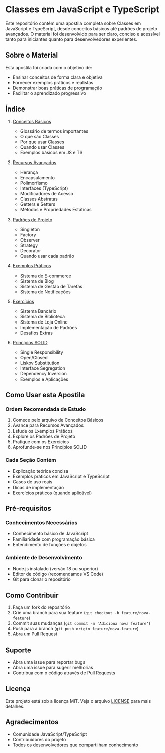 # Classes em JavaScript e TypeScript

Este repositório contém uma apostila completa sobre Classes em JavaScript e TypeScript, desde conceitos básicos até padrões de projeto avançados. O material foi desenvolvido para ser claro, conciso e acessível tanto para iniciantes quanto para desenvolvedores experientes.

## Sobre o Material

Esta apostila foi criada com o objetivo de:

- Ensinar conceitos de forma clara e objetiva
- Fornecer exemplos práticos e realistas
- Demonstrar boas práticas de programação
- Facilitar o aprendizado progressivo

## Índice

1. [Conceitos Básicos](exemplos/01-ConceitosBasicos.md)

   - Glossário de termos importantes
   - O que são Classes
   - Por que usar Classes
   - Quando usar Classes
   - Exemplos básicos em JS e TS

2. [Recursos Avançados](exemplos/02-RecursosAvancados.md)

   - Herança
   - Encapsulamento
   - Polimorfismo
   - Interfaces (TypeScript)
   - Modificadores de Acesso
   - Classes Abstratas
   - Getters e Setters
   - Métodos e Propriedades Estáticas

3. [Padrões de Projeto](exemplos/03-PadroesDeProjetoComClasses.md)

   - Singleton
   - Factory
   - Observer
   - Strategy
   - Decorator
   - Quando usar cada padrão

4. [Exemplos Práticos](exemplos/04-ExemplosPraticos.md)

   - Sistema de E-commerce
   - Sistema de Blog
   - Sistema de Gestão de Tarefas
   - Sistema de Notificações

5. [Exercícios](exemplos/05-Exercicios.md)

   - Sistema Bancário
   - Sistema de Biblioteca
   - Sistema de Loja Online
   - Implementação de Padrões
   - Desafios Extras

6. [Princípios SOLID](exemplos/06-PrincipiosSOLID.md)
   - Single Responsibility
   - Open/Closed
   - Liskov Substitution
   - Interface Segregation
   - Dependency Inversion
   - Exemplos e Aplicações

## Como Usar esta Apostila

### Ordem Recomendada de Estudo

1. Comece pelo arquivo de Conceitos Básicos
2. Avance para Recursos Avançados
3. Estude os Exemplos Práticos
4. Explore os Padrões de Projeto
5. Pratique com os Exercícios
6. Aprofunde-se nos Princípios SOLID

### Cada Seção Contém

- Explicação teórica concisa
- Exemplos práticos em JavaScript e TypeScript
- Casos de uso reais
- Dicas de implementação
- Exercícios práticos (quando aplicável)

## Pré-requisitos

### Conhecimentos Necessários

- Conhecimento básico de JavaScript
- Familiaridade com programação básica
- Entendimento de funções e objetos

### Ambiente de Desenvolvimento

- Node.js instalado (versão 18 ou superior)
- Editor de código (recomendamos VS Code)
- Git para clonar o repositório

## Como Contribuir

1. Faça um fork do repositório
2. Crie uma branch para sua feature (`git checkout -b feature/nova-feature`)
3. Commit suas mudanças (`git commit -m 'Adiciona nova feature'`)
4. Push para a branch (`git push origin feature/nova-feature`)
5. Abra um Pull Request

## Suporte

- Abra uma issue para reportar bugs
- Abra uma issue para sugerir melhorias
- Contribua com o código através de Pull Requests

## Licença

Este projeto está sob a licença MIT. Veja o arquivo [LICENSE](LICENSE) para mais detalhes.

## Agradecimentos

- Comunidade JavaScript/TypeScript
- Contribuidores do projeto
- Todos os desenvolvedores que compartilham conhecimento
